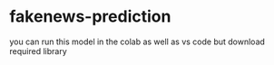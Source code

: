 # fakenews-prediction
you can run this model in the colab as well as vs code but download required library
